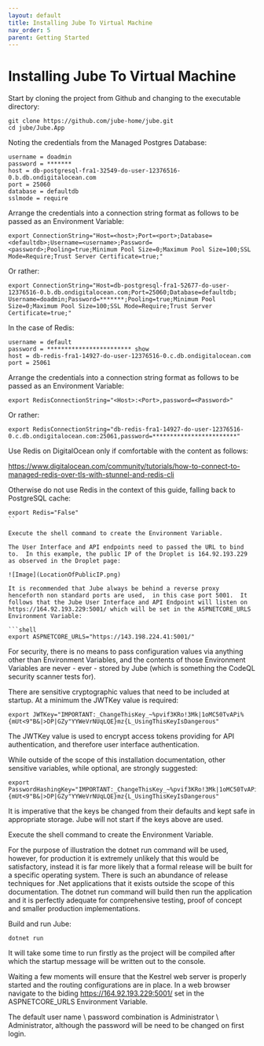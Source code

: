 ```yaml
---
layout: default
title: Installing Jube To Virtual Machine
nav_order: 5
parent: Getting Started
---
```


# Installing Jube To Virtual Machine

Start by cloning the project from Github and changing to the executable directory:

```shell
git clone https://github.com/jube-home/jube.git
cd jube/Jube.App
```

Noting the credentials from the Managed Postgres Database:

```text
username = doadmin
password = *******
host = db-postgresql-fra1-32549-do-user-12376516-0.b.db.ondigitalocean.com
port = 25060
database = defaultdb
sslmode = require
```

Arrange the credentials into a connection string format as follows to be passed as an Environment Variable:

```shell
export ConnectionString="Host=<host>;Port=<port>;Database=<defaultdb>;Username=<username>;Password=<password>;Pooling=true;Minimum Pool Size=0;Maximum Pool Size=100;SSL Mode=Require;Trust Server Certificate=true;"
```

Or rather:

```shell
export ConnectionString="Host=db-postgresql-fra1-52677-do-user-12376516-0.b.db.ondigitalocean.com;Port=25060;Database=defaultdb; Username=doadmin;Password=*******;Pooling=true;Minimum Pool Size=0;Maximum Pool Size=100;SSL Mode=Require;Trust Server Certificate=true;"
```

In the case of Redis:

```text
username = default
password = ************************ show
host = db-redis-fra1-14927-do-user-12376516-0.c.db.ondigitalocean.com
port = 25061
```

Arrange the credentials into a connection string format as follows to be passed as an Environment Variable:

```shell
export RedisConnectionString="<Host>:<Port>,password=<Password>"
```

Or rather:

```shell
export RedisConnectionString="db-redis-fra1-14927-do-user-12376516-0.c.db.ondigitalocean.com:25061,password=************************"
```

Use Redis on DigitalOcean only if comfortable with the content as follows:

https://www.digitalocean.com/community/tutorials/how-to-connect-to-managed-redis-over-tls-with-stunnel-and-redis-cli

Otherwise do not use Redis in the context of this guide,  falling back to PostgreSQL cache:

```shell
export Redis="False"
``

Execute the shell command to create the Environment Variable.

The User Interface and API endpoints need to passed the URL to bind to.  In this example, the public IP of the Droplet is 164.92.193.229 as observed in the Droplet page:

![Image](LocationOfPublicIP.png)

It is recommended that Jube always be behind a reverse proxy henceforth non standard ports are used,  in this case port 5001.  It follows that the Jube User Interface and API Endpoint will listen on https://164.92.193.229:5001/ which will be set in the ASPNETCORE_URLS Environment Variable:

```shell
export ASPNETCORE_URLS="https://143.198.224.41:5001/"
```

For security, there is no means to pass configuration values via anything other than Environment Variables,  and the contents of those Environment Variables are never - ever - stored by Jube (which is something the CodeQL security scanner tests for).

There are sensitive cryptographic values that need to be included at startup. At a minimum the JWTKey value is required:

```shell
export JWTKey="IMPORTANT:_ChangeThisKey_~%pvif3KRo!3Mk|1oMC50TvAPi%{mUt<9"B&|>DP|GZy"YYWeVrNUqLQE}mz{L_UsingThisKeyIsDangerous"
```

The JWTKey value is used to encrypt access tokens providing for API authentication, and therefore user interface authentication.

While outside of the scope of this installation documentation, other sensitive variables, while optional,  are strongly suggested:

```shell
export PasswordHashingKey="IMPORTANT:_ChangeThisKey_~%pvif3KRo!3Mk|1oMC50TvAPi%{mUt<9"B&|>DP|GZy"YYWeVrNUqLQE}mz{L_UsingThisKeyIsDangerous"
```

It is imperative that the keys be changed from their defaults and kept safe in appropriate storage.  Jube will not start if the keys above are used.

Execute the shell command to create the Environment Variable.

For the purpose of illustration the dotnet run command will be used, however, for production it is extremely unlikely that this would be satisfactory,  instead it is far more likely that a formal release will be built for a specific operating system.  There is such an abundance of release techniques for .Net applications that it exists outside the scope of this documentation.  The dotnet run command will build then run the application and it is perfectly adequate for comprehensive testing, proof of concept and smaller production implementations.  

Build and run Jube:

```shell
dotnet run
```

It will take some time to run firstly as the project will be compiled after which the startup message will be written out to the console.

Waiting a few moments will ensure that the Kestrel web server is properly started and the routing configurations are in place.  In a web browser navigate to the biding https://164.92.193.229:5001/ set in the ASPNETCORE_URLS Environment Variable.

The default user name \ password combination is Administrator \ Administrator,  although the password will be need to be changed on first login.